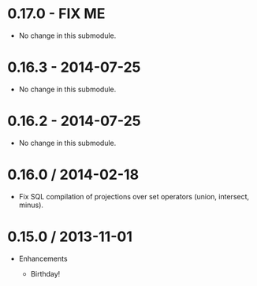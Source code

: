 # 0.17.0 - FIX ME

* No change in this submodule.

# 0.16.3 - 2014-07-25

* No change in this submodule.

# 0.16.2 - 2014-07-25

* No change in this submodule.

# 0.16.0 / 2014-02-18

* Fix SQL compilation of projections over set operators (union, intersect,
  minus).

# 0.15.0 / 2013-11-01

* Enhancements

  * Birthday!
